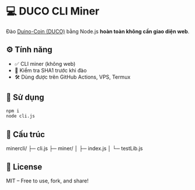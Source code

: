 
# 💻 DUCO CLI Miner

Đào [Duino-Coin (DUCO)](https://duinocoin.com/) bằng Node.js **hoàn toàn không cần giao diện web**.

## ⚙️ Tính năng
- ✅ CLI miner (không web)
- 🧪 Kiểm tra SHA1 trước khi đào
- 🛠 Dùng được trên GitHub Actions, VPS, Termux

## 🚀 Sử dụng
```bash
npm i
node cli.js
```

## 📝 Cấu trúc
minercli/
├─ cli.js
├─ miner/
│  ├─ index.js
│  └─ testLib.js

## 📜 License
MIT – Free to use, fork, and share!

